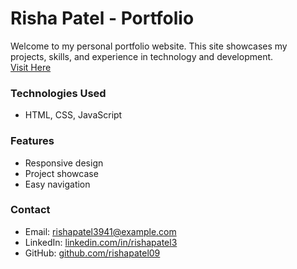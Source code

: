 # Risha Patel - Portfolio  

Welcome to my personal portfolio website. This site showcases my projects, skills, and experience in technology and development.    
[Visit Here](https://rishapatel09.github.io/myportfolio/)  

### Technologies Used  
- HTML, CSS, JavaScript   

### Features  
- Responsive design  
- Project showcase  
- Easy navigation  

### Contact  
- Email: rishapatel3941@example.com 
- LinkedIn: [linkedin.com/in/rishapatel3](https://linkedin.com/in/rishapatel3)  
- GitHub: [github.com/rishapatel09](https://github.com/rishapatel09)  

  
